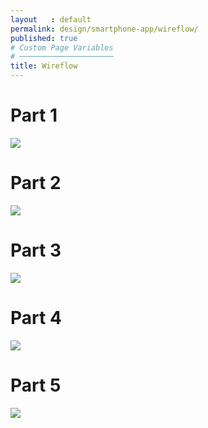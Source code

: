 ```yaml
---
layout   : default
permalink: design/smartphone-app/wireflow/
published: true
# Custom Page Variables
# ─────────────────────
title: Wireflow
---
```


<h1>Part 1</h1>
<p></p>
<img src= "../../assets/Images/SM_Wire1.png"> 

<h1>Part 2</h1>
<img src= "../../assets/Images/SM_Wire2.png"> 

<h1>Part 3</h1>
<img src= "../../assets/Images/SM_Wire3.png">

<h1>Part 4</h1>
<img src= "../../assets/Images/SM_Wire4.png"> 

<h1>Part 5</h1>
<img src= "../../assets/Images/SM_Wire5.png"> 


